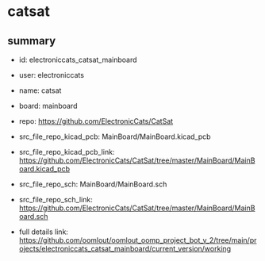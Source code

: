 # catsat
 
## summary 
* id: electroniccats_catsat_mainboard
* user: electroniccats
* name: catsat
* board: mainboard
* repo: https://github.com/ElectronicCats/CatSat
* src_file_repo_kicad_pcb: MainBoard/MainBoard.kicad_pcb
* src_file_repo_kicad_pcb_link: https://github.com/ElectronicCats/CatSat/tree/master/MainBoard/MainBoard.kicad_pcb


* src_file_repo_sch: MainBoard/MainBoard.sch
* src_file_repo_sch_link: https://github.com/ElectronicCats/CatSat/tree/master/MainBoard/MainBoard.sch
* full details link: https://github.com/oomlout/oomlout_oomp_project_bot_v_2/tree/main/projects/electroniccats_catsat_mainboard/current_version/working  







